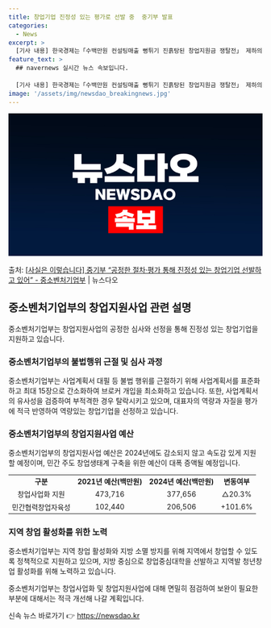 ```yaml
---
title: 창업기업 진정성 있는 평가로 선발 중  중기부 발표
categories:
  - News
excerpt: >
  [기사 내용] 한국경제는「수백만원 컨설팅매출 뻥튀기 진흙탕된 창업지원금 쟁탈전」 제하의 기사를 게재했고(3.…
feature_text: >
  ## navernews 실시간 뉴스 속보입니다.

  [기사 내용] 한국경제는「수백만원 컨설팅매출 뻥튀기 진흙탕된 창업지원금 쟁탈전」 제하의 기사를 게재했고(3.…
image: '/assets/img/newsdao_breakingnews.jpg'
---
```


![뉴스다오 속보](/assets/img/newsdao_breakingnews.jpg)

<p>출처: <a href="https://newsdao.kr/3302" rel="dofollow">[사실은 이렇습니다] 중기부 “공정한 절차·평가 통해 진정성 있는 창업기업 선발하고 있어” - 중소벤처기업부</a> | 뉴스다오</p>

<h2 data-ke-size="size26">중소벤처기업부의 창업지원사업 관련 설명</h2>
중소벤처기업부는 창업지원사업의 공정한 심사와 선정을 통해 진정성 있는 창업기업을 지원하고 있습니다.

<p data-ke-size="size16"></p>

<h3>중소벤처기업부의 불법행위 근절 및 심사 과정</h3>
중소벤처기업부는 사업계획서 대필 등 불법 행위를 근절하기 위해 사업계획서를 표준화하고 최대 15장으로 간소화하여 브로커 개입을 최소화하고 있습니다. 또한, 사업계획서의 유사성을 검증하여 부적격한 경우 탈락시키고 있으며, 대표자의 역량과 자질을 평가에 적극 반영하여 역량있는 창업기업을 선정하고 있습니다.

<p data-ke-size="size16"></p>

<h3>중소벤처기업부의 창업지원사업 예산</h3>
중소벤처기업부의 창업지원사업 예산은 2024년에도 감소되지 않고 속도감 있게 지원할 예정이며, 민간 주도 창업생태계 구축을 위한 예산이 대폭 증액될 예정입니다.

<table>
  <tr>
    <td style="text-align: center; height: 17px;"><b>구분</b></td>
    <td style="text-align: center; height: 17px;"><b>2021년 예산(백만원)</b></td>
    <td style="text-align: center; height: 17px;"><b>2024년 예산(백만원)</b></td>
    <td style="text-align: center; height: 17px;"><b>변동여부</b></td>
  </tr>
  <tr>
    <td style="text-align: center; height: 17px;">창업사업화 지원</td>
    <td style="text-align: center; height: 17px;">473,716</td>
    <td style="text-align: center; height: 17px;">377,656</td>
    <td style="text-align: center; height: 17px;">△20.3%</td>
  </tr>
  <tr>
    <td style="text-align: center; height: 17px;">민간협력창업자육성</td>
    <td style="text-align: center; height: 17px;">102,440</td>
    <td style="text-align: center; height: 17px;">206,506</td>
    <td style="text-align: center; height: 17px;">+101.6%</td>
  </tr>
</table>

<p data-ke-size="size16"></p>

<h3>지역 창업 활성화를 위한 노력</h3>
중소벤처기업부는 지역 창업 활성화와 지방 소멸 방지를 위해 지역에서 창업할 수 있도록 정책적으로 지원하고 있으며, 지방 중심으로 창업중심대학을 선발하고 지역발 청년창업 활성화를 위해 노력하고 있습니다.

<p data-ke-size="size16"></p>

중소벤처기업부는 창업사업화 및 창업지원사업에 대해 면밀히 점검하여 보완이 필요한 부분에 대해서는 적극 개선해 나갈 계획입니다. 

신속 뉴스 바로가기 👉 <a href="https://newsdao.kr" rel="dofollow">https://newsdao.kr</a>


